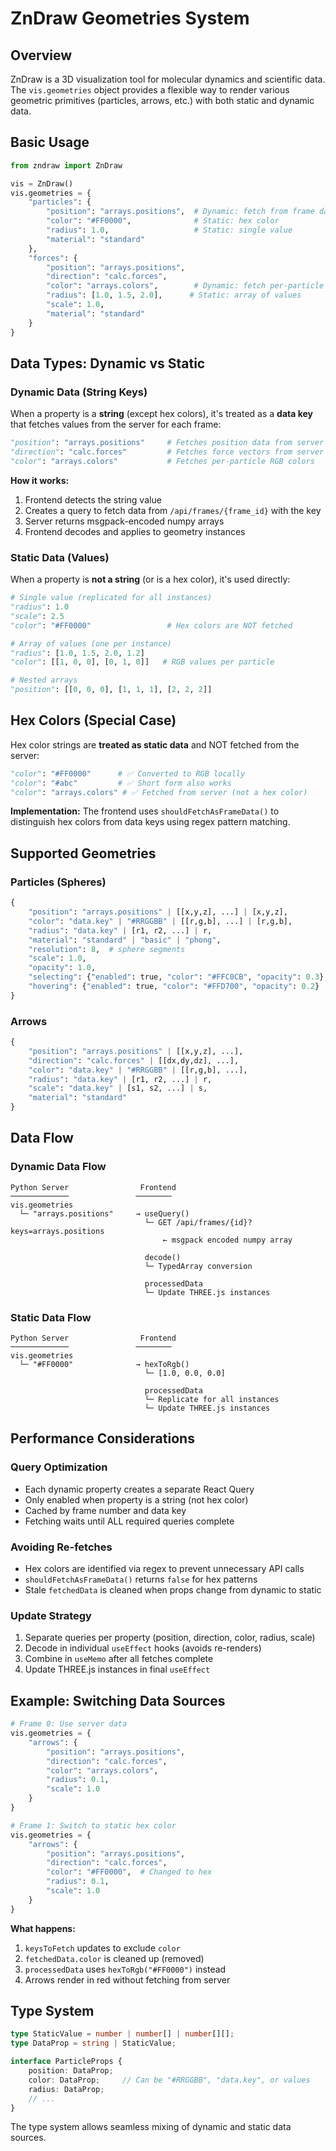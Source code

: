 # ZnDraw Geometries System

## Overview

ZnDraw is a 3D visualization tool for molecular dynamics and scientific data. The `vis.geometries` object provides a flexible way to render various geometric primitives (particles, arrows, etc.) with both static and dynamic data.

## Basic Usage

```python
from zndraw import ZnDraw

vis = ZnDraw()
vis.geometries = {
    "particles": {
        "position": "arrays.positions",  # Dynamic: fetch from frame data
        "color": "#FF0000",              # Static: hex color
        "radius": 1.0,                   # Static: single value
        "material": "standard"
    },
    "forces": {
        "position": "arrays.positions",
        "direction": "calc.forces",
        "color": "arrays.colors",        # Dynamic: fetch per-particle colors
        "radius": [1.0, 1.5, 2.0],      # Static: array of values
        "scale": 1.0,
        "material": "standard"
    }
}
```

## Data Types: Dynamic vs Static

### Dynamic Data (String Keys)
When a property is a **string** (except hex colors), it's treated as a **data key** that fetches values from the server for each frame:

```python
"position": "arrays.positions"     # Fetches position data from server
"direction": "calc.forces"         # Fetches force vectors from server
"color": "arrays.colors"           # Fetches per-particle RGB colors
```

**How it works:**
1. Frontend detects the string value
2. Creates a query to fetch data from `/api/frames/{frame_id}` with the key
3. Server returns msgpack-encoded numpy arrays
4. Frontend decodes and applies to geometry instances

### Static Data (Values)
When a property is **not a string** (or is a hex color), it's used directly:

```python
# Single value (replicated for all instances)
"radius": 1.0
"scale": 2.5
"color": "#FF0000"                 # Hex colors are NOT fetched

# Array of values (one per instance)
"radius": [1.0, 1.5, 2.0, 1.2]
"color": [[1, 0, 0], [0, 1, 0]]   # RGB values per particle

# Nested arrays
"position": [[0, 0, 0], [1, 1, 1], [2, 2, 2]]
```

## Hex Colors (Special Case)

Hex color strings are **treated as static data** and NOT fetched from the server:

```python
"color": "#FF0000"      # ✅ Converted to RGB locally
"color": "#abc"         # ✅ Short form also works
"color": "arrays.colors" # ✅ Fetched from server (not a hex color)
```

**Implementation:** The frontend uses `shouldFetchAsFrameData()` to distinguish hex colors from data keys using regex pattern matching.

## Supported Geometries

### Particles (Spheres)
```python
{
    "position": "arrays.positions" | [[x,y,z], ...] | [x,y,z],
    "color": "data.key" | "#RRGGBB" | [[r,g,b], ...] | [r,g,b],
    "radius": "data.key" | [r1, r2, ...] | r,
    "material": "standard" | "basic" | "phong",
    "resolution": 8,  # sphere segments
    "scale": 1.0,
    "opacity": 1.0,
    "selecting": {"enabled": true, "color": "#FFC0CB", "opacity": 0.3},
    "hovering": {"enabled": true, "color": "#FFD700", "opacity": 0.2}
}
```

### Arrows
```python
{
    "position": "arrays.positions" | [[x,y,z], ...],
    "direction": "calc.forces" | [[dx,dy,dz], ...],
    "color": "data.key" | "#RRGGBB" | [[r,g,b], ...],
    "radius": "data.key" | [r1, r2, ...] | r,
    "scale": "data.key" | [s1, s2, ...] | s,
    "material": "standard"
}
```

## Data Flow

### Dynamic Data Flow
```
Python Server                Frontend
─────────────               ────────
vis.geometries
  └─ "arrays.positions"     → useQuery()
                              └─ GET /api/frames/{id}?keys=arrays.positions
                                  ← msgpack encoded numpy array

                              decode()
                              └─ TypedArray conversion

                              processedData
                              └─ Update THREE.js instances
```

### Static Data Flow
```
Python Server                Frontend
─────────────               ────────
vis.geometries
  └─ "#FF0000"              → hexToRgb()
                              └─ [1.0, 0.0, 0.0]

                              processedData
                              └─ Replicate for all instances
                              └─ Update THREE.js instances
```

## Performance Considerations

### Query Optimization
- Each dynamic property creates a separate React Query
- Only enabled when property is a string (not hex color)
- Cached by frame number and data key
- Fetching waits until ALL required queries complete

### Avoiding Re-fetches
- Hex colors are identified via regex to prevent unnecessary API calls
- `shouldFetchAsFrameData()` returns `false` for hex patterns
- Stale `fetchedData` is cleaned when props change from dynamic to static

### Update Strategy
1. Separate queries per property (position, direction, color, radius, scale)
2. Decode in individual `useEffect` hooks (avoids re-renders)
3. Combine in `useMemo` after all fetches complete
4. Update THREE.js instances in final `useEffect`

## Example: Switching Data Sources

```python
# Frame 0: Use server data
vis.geometries = {
    "arrows": {
        "position": "arrays.positions",
        "direction": "calc.forces",
        "color": "arrays.colors",
        "radius": 0.1,
        "scale": 1.0
    }
}

# Frame 1: Switch to static hex color
vis.geometries = {
    "arrows": {
        "position": "arrays.positions",
        "direction": "calc.forces",
        "color": "#FF0000",  # Changed to hex
        "radius": 0.1,
        "scale": 1.0
    }
}
```

**What happens:**
1. `keysToFetch` updates to exclude `color`
2. `fetchedData.color` is cleaned up (removed)
3. `processedData` uses `hexToRgb("#FF0000")` instead
4. Arrows render in red without fetching from server

## Type System

```typescript
type StaticValue = number | number[] | number[][];
type DataProp = string | StaticValue;

interface ParticleProps {
    position: DataProp;
    color: DataProp;     // Can be "#RRGGBB", "data.key", or values
    radius: DataProp;
    // ...
}
```

The type system allows seamless mixing of dynamic and static data sources.
